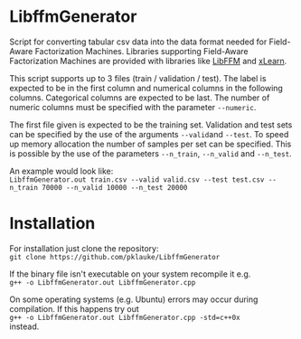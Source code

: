 # LibffmGenerator

Script for converting tabular csv data into the data format needed for Field-Aware Factorization Machines. Libraries supporting Field-Aware Factorization Machines are provided with libraries like <a href="https://github.com/guestwalk/libffm">LibFFM</a> and <a href="http://xlearn-doc.readthedocs.io/en/latest/">xLearn</a>.

This script supports up to 3 files (train / validation / test). The label is expected to be in the first column and numerical columns in the following columns. Categorical columns are expected to be last. The number of numeric columns must be specified with the parameter `--numeric`.

The first file given is expected to be the training set. Validation and test sets can be specified by the use of the arguments `--valid`and `--test`. To speed up memory allocation the number of samples per set can be specified. This is possible by the use of the parameters `--n_train`, `--n_valid` and `--n_test`.

An example would look like: <br>
`LibffmGenerator.out train.csv --valid valid.csv --test test.csv --n_train 70000 --n_valid 10000 --n_test 20000`

# Installation

For installation just clone the repository: <br>
`git clone https://github.com/pklauke/LibffmGenerator`

If the binary file isn't executable on your system recompile it e.g. <br>
`g++ -o LibffmGenerator.out LibffmGenerator.cpp`

On some operating systems (e.g. Ubuntu) errors may occur during compilation. If this happens try out <br>
`g++ -o LibffmGenerator.out LibffmGenerator.cpp -std=c++0x` <br>
instead.

